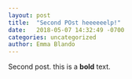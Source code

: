 ```yaml
---
layout: post
title:  "Second POst heeeeeelp!"
date:   2018-05-07 14:32:49 -0700
categories: uncategorized
author: Emma Blando
---
```

Second post. this is a **bold** text.
